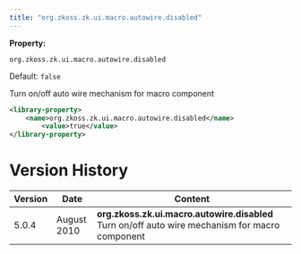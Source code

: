 ```yaml
---
title: "org.zkoss.zk.ui.macro.autowire.disabled"
---
```


**Property:**

`org.zkoss.zk.ui.macro.autowire.disabled`

Default:  `false`

Turn on/off auto wire mechanism for macro component

```xml
<library-property>
    <name>org.zkoss.zk.ui.macro.autowire.disabled</name>
        <value>true</value>
</library-property>
```

# Version History

| Version | Date        | Content                                                                                         |
|---------|-------------|-------------------------------------------------------------------------------------------------|
| 5.0.4   | August 2010 | **org.zkoss.zk.ui.macro.autowire.disabled** Turn on/off auto wire mechanism for macro component |
